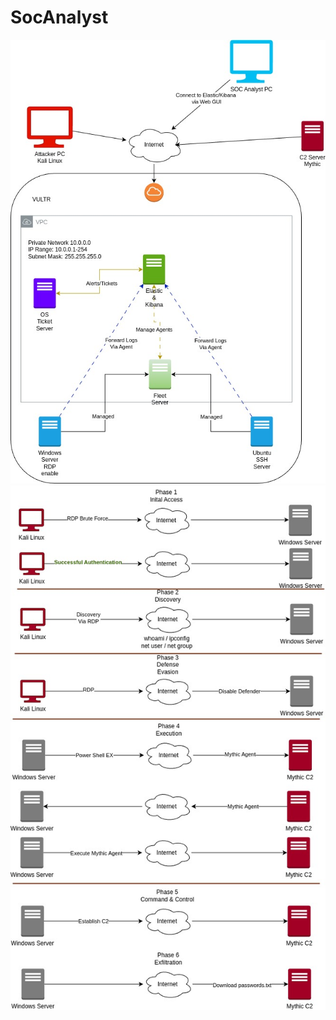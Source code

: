 # SocAnalyst

![Diagram](/images/30-day-dFir-Diagram.jpg)
![attackDiagram](/images/atackDiagram.jpg)
